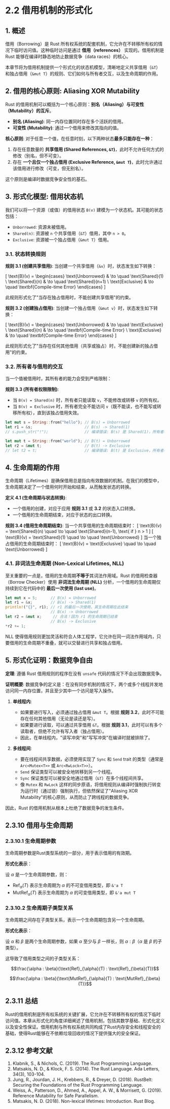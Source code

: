 # 2.2 借用机制的形式化

## 1. 概述

借用（Borrowing）是 Rust 所有权系统的配套机制，它允许在不转移所有权的情况下临时访问值。这种临时访问是通过 **借用（references）** 实现的。借用机制是 Rust 能够在编译时静态地防止数据竞争（data races）的核心。

本章节将为借用机制提供一个形式化的状态机模型，清晰地定义共享借用（`&T`）和独占借用（`&mut T`）的规则、它们如何与所有者交互，以及生命周期的作用。

## 2. 借用的核心原则: Aliasing XOR Mutability

Rust 的借用机制可以概括为一个核心原则：**别名（Aliasing）与可变性（Mutability）的互斥**。

- **别名 (Aliasing)**: 同一内存位置同时存在多个活跃的借用。
- **可变性 (Mutability)**: 通过一个借用来修改其指向的值。

**核心原则**: 对于任意一个值，在任意时刻，以下两种状态**最多只能存在一种**：

1. 存在任意数量的 **共享借用 (Shared References, `&T`)**，此时不允许任何方式的修改（别名，但不可变）。
2. 存在 **一个且仅一个独占借用 (Exclusive Reference, `&mut T`)**，此时允许通过该借用进行修改（可变，但无别名）。

这个原则是编译时数据竞争安全性的基石。

## 3. 形式化模型: 借用状态机

我们可以将一个资源（或值）的借用状态 `B(v)` 建模为一个状态机。其可能的状态包括：

- `Unborrowed`: 资源未被借用。
- `Shared(n)`: 资源被 `n` 个共享借用（`&T`）借用，其中 `n > 0`。
- `Exclusive`: 资源被一个独占借用（`&mut T`）借用。

### 3.1. 状态转换规则

**规则 3.1 (创建共享借用)**:
当创建一个共享借用（`&v`）时，状态发生如下转换：

\[
\text{B}(v) =
\begin{cases}
    \text{Unborrowed} & \to \quad \text{Shared}(1) \\
    \text{Shared}(n) & \to \quad \text{Shared}(n+1) \\
    \text{Exclusive} & \to \quad \textbf{Compile-time Error}
\end{cases}
\]

此规则形式化了"当存在独占借用时，不能创建共享借用"的约束。

**规则 3.2 (创建独占借用)**:
当创建一个独占借用（`&mut v`）时，状态发生如下转换：

\[
\text{B}(v) =
\begin{cases}
    \text{Unborrowed} & \to \quad \text{Exclusive} \\
    \text{Shared}(n) & \to \quad \textbf{Compile-time Error} \\
    \text{Exclusive} & \to \quad \textbf{Compile-time Error}
\end{cases}
\]

此规则形式化了"当存在任何其他借用（共享或独占）时，不能创建新的独占借用"的约束。

### 3.2. 所有者与借用的交互

当一个值被借用时，其所有者的能力会受到严格限制：

**规则 3.3 (所有者权限限制)**:

- 当 `B(v) = Shared(n)` 时，所有者只能读取 `v`，不能修改或转移 `v` 的所有权。
- 当 `B(v) = Exclusive` 时，所有者完全不能访问 `v`（既不能读，也不能写或转移所有权），直到该独占借用失效。

```rust
let mut s = String::from("hello"); // B(s) = Unborrowed
let r1 = &s;                       // B(s) -> Shared(1)
// s.push_str("!");                // 编译错误: B(s) 是 Shared(1)，所有者不能修改

let mut t = String::from("world"); // B(t) = Unborrowed
let r2 = &mut t;                   // B(t) -> Exclusive
// let t2 = t;                     // 编译错误: B(t) 是 Exclusive，所有者不能移动
```

## 4. 生命周期的作用

生命周期（Lifetimes）是确保借用总是指向有效数据的机制。在我们的模型中，生命周期决定了一个借用何时开始和结束，从而触发状态的转换。

**定义 4.1 (生命周期与状态转换)**:

- 一个借用的创建，对应于应用 **规则 3.1** 或 **3.2** 的状态入口转换。
- 一个借用的生命周期结束，对应于状态的出口转换。

**规则 3.4 (借用生命周期结束)**:
当一个共享借用的生命周期结束时：
\[
\text{B}(v) = \text{Shared}(n) \quad \to \quad \text{Shared}(n-1), \text{ if } n > 1
\]
\[
\text{B}(v) = \text{Shared}(1) \quad \to \quad \text{Unborrowed}
\]
当一个独占借用的生命周期结束时：
\[
\text{B}(v) = \text{Exclusive} \quad \to \quad \text{Unborrowed}
\]

### 4.1. 非词法生命周期 (Non-Lexical Lifetimes, NLL)

至关重要的一点是，借用的生命周期**不等于**其词法作用域。Rust 的借用检查器（Borrow Checker）使用 **非词法生命周期 (NLL)** 分析，一个借用的生命周期仅持续到它在代码中的 **最后一次使用 (last use)**。

```rust
let mut x = 5;      // B(x) = Unborrowed
let r1 = &x;        // B(x) -> Shared(1)
println!("{}", r1); // r1 的最后一次使用，其生命周期在此结束
                    // B(x) -> Unborrowed
let r2 = &mut x;     // 合法！因为 r1 的生命周期已结束
                    // B(x) -> Exclusive
*r2 += 1;
```

NLL 使得借用规则更加灵活和符合人体工程学，它允许在同一词法作用域内，只要借用的生命周期不重叠，就可以交替进行共享和独占借用。

## 5. 形式化证明：数据竞争自由

**定理**: 遵循 Rust 借用规则的程序在没有 `unsafe` 代码的情况下不会出现数据竞争。

**证明概要**:
数据竞争的定义是：在没有同步机制的情况下，两个或多个线程并发地访问同一内存位置，并且至少其中一个访问是写入操作。

1. **单线程内**:
    - 如果要进行写入，必须通过独占借用 `&mut T`。根据 **规则 3.2**，此时不可能存在任何其他借用（无论是读还是写）。
    - 如果要进行读取，可以通过共享借用 `&T`。根据 **规则 3.1**，此时可以有多个读取者，但绝不允许有写入者（独占借用）。
    - 因此，在单线程内，"读写冲突"和"写写冲突"在编译时就被排除了。

2. **多线程间**:
    - 要在线程间共享数据，必须使用实现了 `Sync` 和 `Send` trait 的类型（通常是 `Arc<Mutex<T>>` 或 `Arc<RwLock<T>>`）。
    - `Send` 保证类型可以被安全地转移到另一个线程。
    - `Sync` 保证类型可以被安全地通过借用（`&T`）在多个线程间共享。
    - 像 `Mutex` 和 `RwLock` 这样的同步原语，将借用规则从编译时强制执行转变为运行时（通过锁）强制执行，但依然保证了"Aliasing XOR Mutability"的核心原则，从而防止了跨线程的数据竞争。

因此，Rust 的借用机制从根本上杜绝了数据竞争的发生条件。

## 2.3.10 借用与生命周期

### 2.3.10.1 生命周期参数

生命周期参数是Rust类型系统的一部分，用于表示借用的有效期。

**形式化表示**：

设 $\alpha$ 是一个生命周期参数，则：

- $\text{Ref}_{\alpha}(T)$ 表示生命周期为 $\alpha$ 的不可变借用类型，即 `&'a T`
- $\text{MutRef}_{\alpha}(T)$ 表示生命周期为 $\alpha$ 的可变借用类型，即 `&'a mut T`

### 2.3.10.2 生命周期子类型关系

生命周期之间存在子类型关系，表示一个生命周期包含另一个生命周期。

**形式化表示**：

设 $\alpha$ 和 $\beta$ 是两个生命周期参数，如果 $\alpha$ 至少与 $\beta$ 一样长，则 $\alpha : \beta$（$\alpha$ 是 $\beta$ 的子类型）。

这导致了借用类型之间的子类型关系：

$$\frac{\alpha : \beta}{\text{Ref}_{\alpha}(T) : \text{Ref}_{\beta}(T)}$$

$$\frac{\alpha : \beta}{\text{MutRef}_{\alpha}(T) : \text{MutRef}_{\beta}(T)}$$

## 2.3.11 总结

Rust的借用机制是所有权系统的关键扩展，它允许在不转移所有权的情况下临时访问值。本章从形式化的角度详细阐述了借用机制，包括其数学基础、形式化定义以及安全性保证。借用机制与所有权系统共同构成了Rust内存安全和线程安全的基础，使得Rust能够在不依赖垃圾回收的情况下提供强大的安全保证。

## 2.3.12 参考文献

1. Klabnik, S., & Nichols, C. (2019). The Rust Programming Language.
2. Matsakis, N. D., & Klock, F. S. (2014). The Rust Language. Ada Letters, 34(3), 103-104.
3. Jung, R., Jourdan, J. H., Krebbers, R., & Dreyer, D. (2018). RustBelt: Securing the Foundations of the Rust Programming Language.
4. Weiss, A., Patterson, D., Ahmed, A., Appel, A. W., & Morrisett, G. (2019). Reference Mutability for Safe Parallelism.
5. Matsakis, N. D. (2018). Non-lexical lifetimes: Introduction. Rust Blog.
